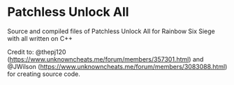 # Patchless Unlock All
Source and compiled files of Patchless Unlock All for Rainbow Six Siege with all written on C++

Credit to: @thepj120 (https://www.unknowncheats.me/forum/members/357301.html) and @JWilson (https://www.unknowncheats.me/forum/members/3083088.html) for creating source code.
